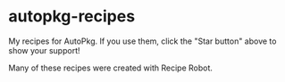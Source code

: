 # autopkg-recipes
My recipes for AutoPkg. If you use them, click the "Star button" above to show your support!

Many of these recipes were created with Recipe Robot.
